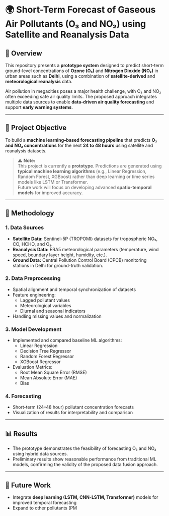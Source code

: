 # 🌍 Short-Term Forecast of Gaseous Air Pollutants (O₃ and NO₂) using Satellite and Reanalysis Data

## 🧠 Overview
This repository presents a **prototype system** designed to predict short-term ground-level concentrations of **Ozone (O₃)** and **Nitrogen Dioxide (NO₂)** in urban areas such as **Delhi**, using a combination of **satellite-derived** and **meteorological reanalysis** data.

Air pollution in megacities poses a major health challenge, with O₃ and NO₂ often exceeding safe air quality limits. The proposed approach integrates multiple data sources to enable **data-driven air quality forecasting** and support **early warning systems**.

---

## 🚀 Project Objective
To build a **machine learning–based forecasting pipeline** that predicts **O₃ and NO₂ concentrations** for the next **24 to 48 hours** using satellite and reanalysis datasets.

> ⚠️ **Note:**  
> This project is currently a **prototype**. Predictions are generated using **typical machine learning algorithms** (e.g., Linear Regression, Random Forest, XGBoost) rather than deep learning or time series models like LSTM or Transformer.  
> Future work will focus on developing advanced **spatio-temporal models** for improved accuracy.

---

## 🧩 Methodology

### 1. Data Sources
- **Satellite Data:** Sentinel-5P (TROPOMI) datasets for tropospheric NO₂, CO, HCHO, and O₃.
- **Reanalysis Data:** ERA5 meteorological parameters (temperature, wind speed, boundary layer height, humidity, etc.).
- **Ground Data:** Central Pollution Control Board (CPCB) monitoring stations in Delhi for ground-truth validation.

### 2. Data Preprocessing
- Spatial alignment and temporal synchronization of datasets  
- Feature engineering:
  - Lagged pollutant values  
  - Meteorological variables  
  - Diurnal and seasonal indicators  
- Handling missing values and normalization

### 3. Model Development
- Implemented and compared baseline ML algorithms:
  - Linear Regression  
  - Decision Tree Regressor  
  - Random Forest Regressor  
  - XGBoost Regressor  
- Evaluation Metrics:
  - Root Mean Square Error (RMSE)  
  - Mean Absolute Error (MAE)  
  - Bias  

### 4. Forecasting
- Short-term (24–48 hour) pollutant concentration forecasts  
- Visualization of results for interpretability and comparison  

---

## 📊 Results
- The prototype demonstrates the feasibility of forecasting O₃ and NO₂ using hybrid data sources.  
- Preliminary results show reasonable performance from traditional ML models, confirming the validity of the proposed data fusion approach.

---

## 🧠 Future Work
- Integrate **deep learning (LSTM, CNN-LSTM, Transformer)** models for improved temporal forecasting  
- Expand to other pollutants (PM
